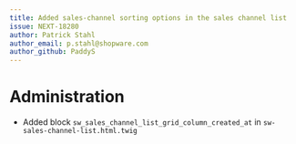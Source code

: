 ```yaml
---
title: Added sales-channel sorting options in the sales channel list
issue: NEXT-18280
author: Patrick Stahl
author_email: p.stahl@shopware.com 
author_github: PaddyS
---
```

# Administration
* Added block `sw_sales_channel_list_grid_column_created_at` in `sw-sales-channel-list.html.twig`
